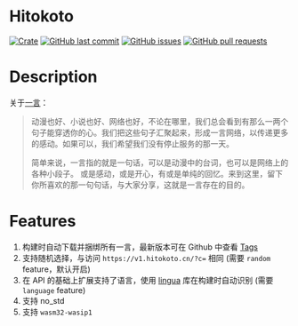 # Hitokoto

[![Crate](https://img.shields.io/crates/v/hitokoto.svg)](https://crates.io/crates/hitokoto)
[![GitHub last commit](https://img.shields.io/github/last-commit/xuxiaocheng0201/hitokoto)](https://github.com/xuxiaocheng0201/hitokoto/commits/master)
[![GitHub issues](https://img.shields.io/github/issues-raw/xuxiaocheng0201/hitokoto)](https://github.com/xuxiaocheng0201/hitokoto/issues)
[![GitHub pull requests](https://img.shields.io/github/issues-pr/xuxiaocheng0201/hitokoto)](https://github.com/xuxiaocheng0201/hitokoto/pulls)

# Description

关于[一言](https://hitokoto.cn/about)：
> 动漫也好、小说也好、网络也好，不论在哪里，我们总会看到有那么一两个句子能穿透你的心。我们把这些句子汇聚起来，形成一言网络，以传递更多的感动。如果可以，我们希望我们没有停止服务的那一天。
> 
> 简单来说，一言指的就是一句话，可以是动漫中的台词，也可以是网络上的各种小段子。 或是感动，或是开心，有或是单纯的回忆。来到这里，留下你所喜欢的那一句句话，与大家分享，这就是一言存在的目的。

# Features

1. 构建时自动下载并捆绑所有一言，最新版本可在 Github 中查看 [Tags](https://github.com/hitokoto-osc/sentences-bundle/tags)
2. 支持随机选择，与访问 `https://v1.hitokoto.cn/?c=` 相同 (需要 `random` feature，默认开启)
3. 在 API 的基础上扩展支持了语言，使用 [lingua](https://crates.io/crates/lingua) 库在构建时自动识别 (需要 `language` feature)
4. 支持 no_std
5. 支持 `wasm32-wasip1`

